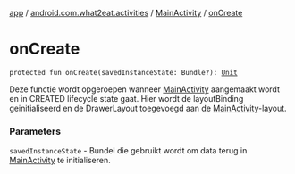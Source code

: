 [app](../../index.md) / [android.com.what2eat.activities](../index.md) / [MainActivity](index.md) / [onCreate](./on-create.md)

# onCreate

`protected fun onCreate(savedInstanceState: Bundle?): `[`Unit`](https://kotlinlang.org/api/latest/jvm/stdlib/kotlin/-unit/index.html)

Deze functie wordt opgeroepen wanneer [MainActivity](index.md) aangemaakt wordt en in CREATED lifecycle state gaat.
Hier wordt de layoutBinding geinitialiseerd en de DrawerLayout toegevoegd aan de [MainActivity](index.md)-layout.

### Parameters

`savedInstanceState` - Bundel die gebruikt wordt om data terug in [MainActivity](index.md) te initialiseren.